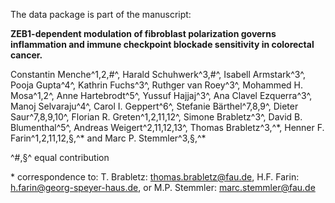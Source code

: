 The data package is part of the manuscript:

**ZEB1-dependent modulation of fibroblast polarization governs inflammation and immune checkpoint blockade sensitivity in colorectal cancer.**

Constantin Menche^1,2,#^, Harald Schuhwerk^3,#^, Isabell Armstark^3^, Pooja Gupta^4^, Kathrin Fuchs^3^, Ruthger van Roey^3^, Mohammed H. Mosa^1,2^, Anne Hartebrodt^5^, Yussuf Hajjaj^3^, Ana Clavel Ezquerra^3^, Manoj Selvaraju^4^, Carol I. Geppert^6^, Stefanie Bärthel^7,8,9^, Dieter Saur^7,8,9,10^, Florian R. Greten^1,2,11,12^, Simone Brabletz^3^, David B. Blumenthal^5^, Andreas Weigert^2,11,12,13^, Thomas Brabletz^3,^\*, Henner F. Farin^1,2,11,12,§,^\* and Marc P. Stemmler^3,§,^\*

^#,§^ equal contribution

\* correspondence to: T. Brabletz: [thomas.brabletz\@fau.de](mailto:thomas.brabletz@fau.de), H.F. Farin: [h.farin\@georg-speyer-haus.de](mailto:h.farin@georg-speyer-haus.de), or M.P. Stemmler: [marc.stemmler\@fau.de](mailto:marc.stemmler@fau.de)
